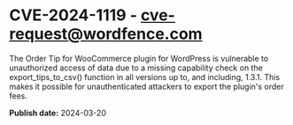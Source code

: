 # CVE-2024-1119 - cve-request@wordfence.com

The Order Tip for WooCommerce plugin for WordPress is vulnerable to unauthorized access of data due to a missing capability check on the export_tips_to_csv() function in all versions up to, and including, 1.3.1. This makes it possible for unauthenticated attackers to export the plugin's order fees.

**Publish date:** 2024-03-20
